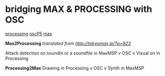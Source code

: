 # bridging MAX & PROCESSING with OSC 


[processing](http://processing.org/) 
[oscP5](http://www.sojamo.de/libraries/oscP5/index.html) 
[max](http://www.cycling74.com)


**Max2Processing**
*translated from http://tokyomax.jp/?p=923*

Attack detection on soundin or a soundfile in MaxMSP 
				v
			 OSC
				v
Visual on in Processing


**Processing2Max**
Drawing in Processing
				v
			 OSC
				v
Synth in MaxMSP

